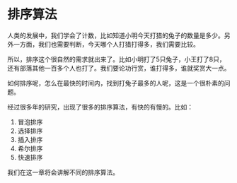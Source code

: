 # 排序算法

人类的发展中，我们学会了计数，比如知道小明今天打猎的兔子的数量是多少。另外一方面，我们也需要判断，今天哪个人打猎打得多，我们需要比较。

所以，排序这个很自然的需求就出来了。比如小明打了5只兔子，小王打了8只，还有部落其他一百多个人也打了。我们要论功行赏，谁打得多，谁就奖赏大一点。

如何排序呢，怎么在最快的时间内，找到打兔子最多的人呢，这是一个很朴素的问题。

经过很多年的研究，出现了很多的排序算法，有快的有慢的。比如：

1. 冒泡排序
2. 选择排序
3. 插入排序
4. 希尔排序
5. 快速排序

我们在这一章将会讲解不同的排序算法。